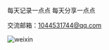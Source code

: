 每天记录一点点 每天分享一点点

交流邮箱：1044531744@qq.com

![weixin](https://raw.githubusercontent.com/loveagri/note/master/ud-img/weixin.jpeg)